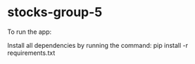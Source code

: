 # stocks-group-5

To run the app: 

Install all dependencies by running the command: pip install -r requirements.txt